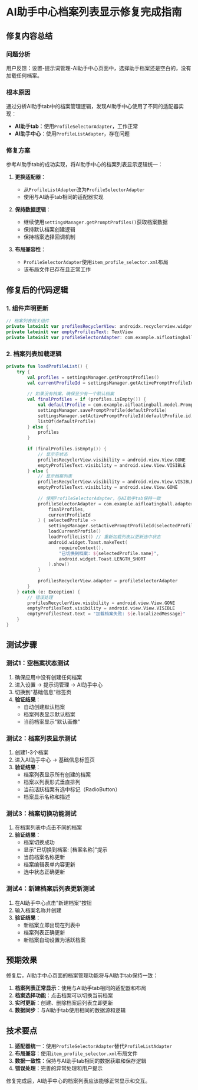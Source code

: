 # AI助手中心档案列表显示修复完成指南

## 修复内容总结

### 问题分析
用户反馈：设置-提示词管理-AI助手中心页面中，选择助手档案还是空白的，没有加载任何档案。

### 根本原因
通过分析AI助手tab中的档案管理逻辑，发现AI助手中心使用了不同的适配器实现：
- **AI助手tab**：使用`ProfileSelectorAdapter`，工作正常
- **AI助手中心**：使用`ProfileListAdapter`，存在问题

### 修复方案
参考AI助手tab的成功实现，将AI助手中心的档案列表显示逻辑统一：

1. **更换适配器**：
   - 从`ProfileListAdapter`改为`ProfileSelectorAdapter`
   - 使用与AI助手tab相同的适配器实现

2. **保持数据逻辑**：
   - 继续使用`settingsManager.getPromptProfiles()`获取档案数据
   - 保持默认档案创建逻辑
   - 保持档案选择回调机制

3. **布局兼容性**：
   - `ProfileSelectorAdapter`使用`item_profile_selector.xml`布局
   - 该布局文件已存在且正常工作

## 修复后的代码逻辑

### 1. 组件声明更新
```kotlin
// 档案列表相关组件
private lateinit var profilesRecyclerView: androidx.recyclerview.widget.RecyclerView
private lateinit var emptyProfilesText: TextView
private lateinit var profileSelectorAdapter: com.example.aifloatingball.adapter.ProfileSelectorAdapter
```

### 2. 档案列表加载逻辑
```kotlin
private fun loadProfileList() {
    try {
        val profiles = settingsManager.getPromptProfiles()
        val currentProfileId = settingsManager.getActivePromptProfileId()
        
        // 如果没有档案，确保至少有一个默认档案
        val finalProfiles = if (profiles.isEmpty()) {
            val defaultProfile = com.example.aifloatingball.model.PromptProfile.DEFAULT
            settingsManager.savePromptProfile(defaultProfile)
            settingsManager.setActivePromptProfileId(defaultProfile.id)
            listOf(defaultProfile)
        } else {
            profiles
        }
        
        if (finalProfiles.isEmpty()) {
            // 显示空状态
            profilesRecyclerView.visibility = android.view.View.GONE
            emptyProfilesText.visibility = android.view.View.VISIBLE
        } else {
            // 显示档案列表
            profilesRecyclerView.visibility = android.view.View.VISIBLE
            emptyProfilesText.visibility = android.view.View.GONE
            
            // 使用ProfileSelectorAdapter，与AI助手tab保持一致
            profileSelectorAdapter = com.example.aifloatingball.adapter.ProfileSelectorAdapter(
                finalProfiles,
                currentProfileId
            ) { selectedProfile ->
                settingsManager.setActivePromptProfileId(selectedProfile.id)
                loadCurrentProfile()
                loadProfileList() // 重新加载列表以更新选中状态
                android.widget.Toast.makeText(
                    requireContext(),
                    "已切换到档案: ${selectedProfile.name}",
                    android.widget.Toast.LENGTH_SHORT
                ).show()
            }
            
            profilesRecyclerView.adapter = profileSelectorAdapter
        }
    } catch (e: Exception) {
        // 错误处理
        profilesRecyclerView.visibility = android.view.View.GONE
        emptyProfilesText.visibility = android.view.View.VISIBLE
        emptyProfilesText.text = "加载档案失败: ${e.localizedMessage}"
    }
}
```

## 测试步骤

### 测试1：空档案状态测试
1. 确保应用中没有创建任何档案
2. 进入设置 -> 提示词管理 -> AI助手中心
3. 切换到"基础信息"标签页
4. **验证结果**：
   - 自动创建默认档案
   - 档案列表显示默认档案
   - 当前档案显示"默认画像"

### 测试2：档案列表显示测试
1. 创建1-3个档案
2. 进入AI助手中心 -> 基础信息标签页
3. **验证结果**：
   - 档案列表显示所有创建的档案
   - 档案以列表形式垂直排列
   - 当前活跃档案有选中标记（RadioButton）
   - 档案显示名称和描述

### 测试3：档案切换功能测试
1. 在档案列表中点击不同的档案
2. **验证结果**：
   - 档案切换成功
   - 显示"已切换到档案: [档案名称]"提示
   - 当前档案名称更新
   - 档案编辑表单内容更新
   - 选中状态正确更新

### 测试4：新建档案后列表更新测试
1. 在AI助手中心点击"新建档案"按钮
2. 输入档案名称并创建
3. **验证结果**：
   - 新档案立即出现在列表中
   - 档案列表正确更新
   - 新档案自动设置为活跃档案

## 预期效果

修复后，AI助手中心页面的档案管理功能将与AI助手tab保持一致：

1. **档案列表正常显示**：使用与AI助手tab相同的适配器和布局
2. **档案选择功能**：点击档案可以切换当前档案
3. **实时更新**：创建、删除档案后列表立即更新
4. **数据同步**：与AI助手tab使用相同的数据源和逻辑

## 技术要点

1. **适配器统一**：使用`ProfileSelectorAdapter`替代`ProfileListAdapter`
2. **布局兼容**：使用`item_profile_selector.xml`布局文件
3. **数据一致性**：保持与AI助手tab相同的数据获取和保存逻辑
4. **错误处理**：完善的异常处理和用户提示

修复完成后，AI助手中心的档案列表应该能够正常显示和交互。

